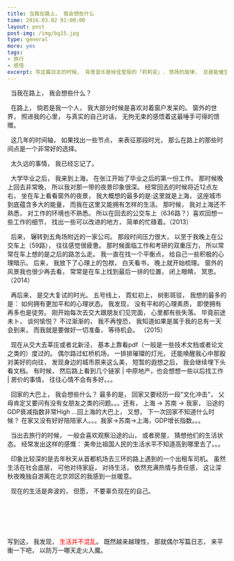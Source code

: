 ```yaml
---
title: 当我在路上， 我会想些什么
time: 2016.03.02 01:00:00
layout: post
post-img: /img/bg15.jpg
type: general
more: yes
tags:
- 旅行
- 感悟
excerpt: 写这篇日志的时候， 背景音乐是徐佳莹版的「莉莉安」. 悠扬的旋律， 总是能催生出无限的思绪。<br><br>记得我12年左右， 差不多大三的样子， 那时候特别喜欢写一些感悟， 还有一些比较思辨的文章。 有好几次， 整栋楼都熄灯睡觉了， 我坐在电脑前面， 对着电脑屏幕发呆， 感悟这浮生， 然后一字一字写下来。 这些文字要么是记录活过的证据， 要么是提醒自己要保持某一种价值观。<br><br>后来生活渐渐越来越忙碌， 时间越来越紧张， 目标也越来越明确。 我再也不去写一些文字记录感悟了， 一方面太懒， 不愿意花时间；一方面又觉得这些文字大都是无病呻吟， 隔空瘙痒， 没有什么实际的意义。 直到最近， 我发现自己渐渐的有些迷失了， 我甚至开始记不清以前的事情， 记忆开始不断出现断点。 生活已经彻底被眼前的13英寸的屏幕， 还有那些理不清也理不玩的逻辑游戏占领了， 再也不会像以前那样， 还有--诗和远方。 <br><br> <span style="color:red">不想以忙碌作为借口， 将浪漫与理想埋葬。</span>
---
```



&nbsp;&nbsp;当我在路上， 我会想些什么？ 

&nbsp;&nbsp;在路上， 倘若是我一个人， 我大部分时候是喜欢对着窗户发呆的。 窗外的世界， 照进我的心里， 与真实的自己对话， 无拘无束的感悟着这最唾手可得的馈赠。 

&nbsp;&nbsp;这几年的时间轴， 如果找出一些节点， 来表征那段时光， 那么在路上的那些时间点是一个非常好的选择。

&nbsp;&nbsp;太久远的事情， 我已经忘记了。 

&nbsp;&nbsp;大学毕业之后， 我来到上海， 在张江开始了毕业之后的第一份工作。 那时候晚上回去非常晚， 所以我对那一带的夜景印象很深。 经常回去的时候将近12点左右， 坐在车上看看窗外的夜景， 我大概想的最多的是:这里就是上海， 这座城市到底蕴含多大的能量， 而我在这里又能拥有怎样的生活。 那时候， 我对上海还不熟悉， 对工作的环境也不熟悉。 所以在回去的公交车上（636路？）喜欢回想一些工作的细节， 找出一些可以改进的地方， 简单的忙碌着。（2013）

&nbsp;&nbsp;后来， 辗转到五角场附近的一家公司。 那段时间压力很大， 以至于我晚上在公交车上（59路）， 往往感觉很疲惫。 那时候面临工作和考研的双重压力， 所以常常在车上想的是之后的路怎么走。 我一直在找一个平衡点， 给自己一些积极的心理暗示。 后来， 我放下了心理上的包袱， 白天看书， 晚上就开始梳理。 窗外的风景我也很少再去看， 常常是在车上找到最后一排的位置， 闭上眼睛， 冥思。（2014）

&nbsp;&nbsp;再后来， 是交大复试的时光。 五号线上， 霓虹初上， 树影斑驳， 我想的最多的是： 如何拥有更加平和的心理状态。 我发现， 没有平和的心理素质， 即使拥有再多也是徒劳。 刚开始每次去交大跟朋友们见完面， 心里都有些失落。 毕竟前途未卜， 谈何愉悦？ 不过渐渐的， 我不再惶恐， 我知道如果是属于我的总有一天会到来， 而我就是要做好一切准备， 等待机会。 （2015）

&nbsp;&nbsp;现在从交大去莘庄或者北新泾， 基本上靠看pdf（一般是一些技术文档或者论文之类的）度过的。 偶尔路过虹桥机场， 一排排璀璨的灯光， 还能唤醒我心中那股对美好的向往， 发现身边的城市原来这么美， 短暂的遐想之后， 我会继续埋下头看文档。 有时候， 然后路上看到几个链家 | 中原地产，也会想想一些以后找工作 | 房价的事情， 往往心情不会有多好。。。

&nbsp;&nbsp;回家的大巴上， 我会想些什么？ 最多的是， 回家又要经历一段"文化冲击"， 父母肯定又要问有没有女朋友之类的问题。。。还有， 上海 -> 苏南 -> 我家， 沿途的GDP衰减指数非常High ...回上海的大巴上， 又想， 下一次回家不知道什么时候？ 在家又没有好好陪陪家人。。。我家->苏南->上海，GDP增长指数。。。

&nbsp;&nbsp;当出去旅行的时候， 一般会喜欢观察沿途的山， 或者房屋， 猜想他们的生活状态。 经常发出这样的感慨： 美帝比祖国人民的生活水平不知道高到哪里去了。。。

&nbsp;&nbsp;印象比较深的是去年秋天从首都机场去三环的路上遇到的一个出租车司机。 虽然生活在社会底层， 可他对待家庭， 对待生活， 依然充满热情与责任感， 这让深秋夜晚独自游离在北京郊区的我感到一丝暖意。 

&nbsp;&nbsp;现在的生活是奔波的， 但愿， 不要辜负现在的自己。 

<br><br>
---
写到这， 我发现， <span style="color:red">生活并不混乱</span>。
既然越来越理性， 那就偶尔写篇日志， 来平衡一下吧， 以防万一哪天走火入魔。



